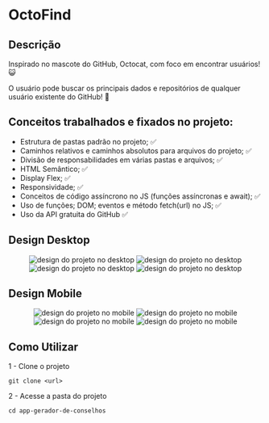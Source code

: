 # OctoFind

## Descrição

Inspirado no mascote do GitHub, Octocat, com foco em encontrar usuários! 😺

O usuário pode buscar os principais dados e repositórios de qualquer usuário existente do GitHub! 🔎

## Conceitos trabalhados e fixados no projeto:

* Estrutura de pastas padrão no projeto; ✅
* Caminhos relativos e caminhos absolutos para arquivos do projeto; ✅
* Divisão de responsabilidades em várias pastas e arquivos; ✅
* HTML Semântico; ✅
* Display Flex; ✅
* Responsividade; ✅
* Conceitos de código assíncrono no JS (funções assíncronas e await); ✅
* Uso de funções; DOM; eventos e método fetch(url) no JS; ✅
* Uso da API gratuita do GitHub ✅

## Design Desktop

<div align="center">
    <img src="./src/images/desktop_begin.png" alt="design do projeto no desktop">
    <img src="./src/images/desktop_search.png" alt="design do projeto no desktop">
    <img src="./src/images/desktop_repos.png" alt="design do projeto no desktop">
    <img src="./src/images/desktop_events.png" alt="design do projeto no desktop">
</div>

## Design Mobile

<div align="center">
    <img src="./src/images/mobile_begin.png" alt="design do projeto no mobile">
    <img src="./src/images/mobile_search.png" alt="design do projeto no mobile">
    <img src="./src/images/mobile_repos.png" alt="design do projeto no mobile">
    <img src="./src/images/mobile_events.png" alt="design do projeto no mobile">
</div>

## Como Utilizar

1 - Clone o projeto

```
git clone <url>

```

2 - Acesse a pasta do projeto

```
cd app-gerador-de-conselhos

```